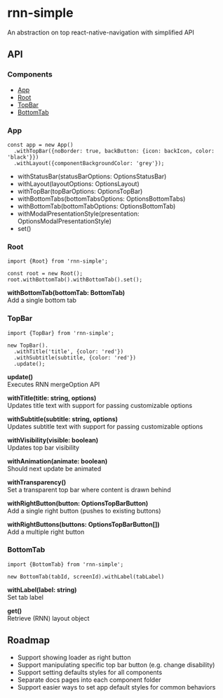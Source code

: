 # rnn-simple
An abstraction on top react-native-navigation with simplified API

## API

### Components
- [App](#app)
- [Root](#root)
- [TopBar](#topbar)
- [BottomTab](#bottomtab)


### App
```
const app = new App()
  .withTopBar({noBorder: true, backButton: {icon: backIcon, color: 'black'}})
  .withLayout({componentBackgroundColor: 'grey'});
```
- withStatusBar(statusBarOptions: OptionsStatusBar)
- withLayout(layoutOptions: OptionsLayout)
- withTopBar(topBarOptions: OptionsTopBar)
- withBottomTabs(bottomTabsOptions: OptionsBottomTabs)
- withBottomTab(bottomTabOptions: OptionsBottomTab)
- withModalPresentationStyle(presentation: OptionsModalPresentationStyle)
- set()

### Root
```
import {Root} from 'rnn-simple';

const root = new Root();
root.withBottomTab().withBottomTab().set();
```

**withBottomTab(bottomTab: BottomTab)**  
Add a single bottom tab


### TopBar
```
import {TopBar} from 'rnn-simple';

new TopBar().
  .withTitle('title', {color: 'red'})
  .withSubtitle(subtitle, {color: 'red'})
  .update();
```

**update()**  
Executes RNN mergeOption API

**withTitle(title: string, options)**  
Updates title text with support for passing customizable options

**withSubtitle(subtitle: string, options)**  
Updates subtitle text with support for passing customizable options

**withVisibility(visible: boolean)**  
Updates top bar visibility

**withAnimation(animate: boolean)**  
Should next update be animated

**withTransparency()**  
Set a transparent top bar where content is drawn behind

**withRightButton(button: OptionsTopBarButton)**  
Add a single right button (pushes to existing buttons)

**withRightButtons(buttons: OptionsTopBarButton[])**  
Add a multiple right button

### BottomTab
```
import {BottomTab} from 'rnn-simple';

new BottomTab(tabId, screenId).withLabel(tabLabel)
```
**withLabel(label: string)**  
Set tab label

**get()**  
Retrieve (RNN) layout object 


## Roadmap
- Support showing loader as right button
- Support manipulating specific top bar button (e.g. change disability)
- Support setting defaults styles for all components
- Separate docs pages into each component folder
- Support easier ways to set app default styles for common behaviors
